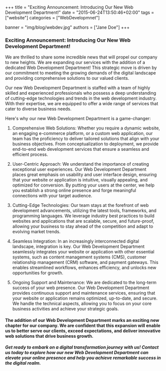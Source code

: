+++
title = "Exciting Announcement: Introducing Our New Web Development Department!"
date = "2015-06-24T13:50:46+02:00"
tags = ["website"]
categories = ["WebDevelopmnet"]

banner = "img/blog/webdev.jpg"
authors = ["Jane Doe"]
+++


### Exciting Announcement: Introducing Our New Web Development Department!

We are thrilled to share some incredible news that will propel our company to new heights. We are expanding our services with the addition of a dedicated Web Development Department! This strategic move is driven by our commitment to meeting the growing demands of the digital landscape and providing comprehensive solutions to our valued clients.

Our new Web Development Department is staffed with a team of highly skilled and experienced professionals who possess a deep understanding of cutting-edge technologies and trends in the web development industry. With their expertise, we are equipped to offer a wide range of services that cater to diverse business needs.

 Here's why our new Web Development Department is a game-changer:

1. Comprehensive Web Solutions: Whether you require a dynamic website, an engaging e-commerce platform, or a custom web application, our team has the proficiency to deliver tailored solutions that align with your business objectives. From conceptualization to deployment, we provide end-to-end web development services that ensure a seamless and efficient process.

2. User-Centric Approach: We understand the importance of creating exceptional user experiences. Our Web Development Department places great emphasis on usability and user interface design, ensuring that your website or application is intuitive, visually appealing, and optimized for conversion. By putting your users at the center, we help you establish a strong online presence and forge meaningful connections with your target audience.

3. Cutting-Edge Technologies: Our team stays at the forefront of web development advancements, utilizing the latest tools, frameworks, and programming languages. We leverage industry best practices to build websites and applications that are scalable, secure, and future-proof, allowing your business to stay ahead of the competition and adapt to evolving market trends.

4. Seamless Integration: In an increasingly interconnected digital landscape, integration is key. Our Web Development Department seamlessly integrates your website or application with other essential systems, such as content management systems (CMS), customer relationship management (CRM) software, and payment gateways. This enables streamlined workflows, enhances efficiency, and unlocks new opportunities for growth.

5. Ongoing Support and Maintenance: We are dedicated to the long-term success of your web presence. Our Web Development Department provides continuous support and maintenance services, ensuring that your website or application remains optimized, up-to-date, and secure. We handle the technical aspects, allowing you to focus on your core business activities and achieve your strategic goals.

#### The addition of our Web Development Department marks an exciting new chapter for our company. We are confident that this expansion will enable us to better serve our clients, exceed expectations, and deliver innovative web solutions that drive business growth.

 ##### Get ready to embark on a digital transformation journey with us! Contact us today to explore how our new Web Development Department can elevate your online presence and help you achieve remarkable success in the digital realm.